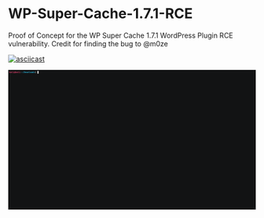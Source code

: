 # WP-Super-Cache-1.7.1-RCE
Proof of Concept for the WP Super Cache 1.7.1 WordPress Plugin RCE vulnerability. Credit for finding the bug to @m0ze

[![asciicast](https://asciinema.org/a/icMhXyf7EKYS5hg5wkOPJkxy5.svg)](https://asciinema.org/a/icMhXyf7EKYS5hg5wkOPJkxy5)

![alt text](https://github.com/Stef-Lan/WP-Super-Cache-1.7.1-RCE/blob/main/demo.gif?raw=true)
